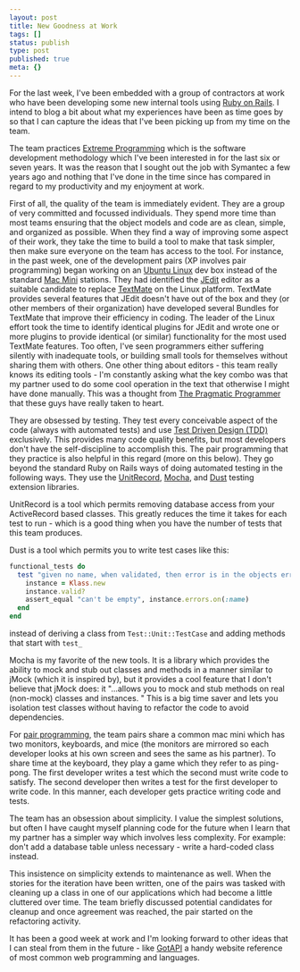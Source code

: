 ```yaml
---
layout: post
title: New Goodness at Work
tags: []
status: publish
type: post
published: true
meta: {}
---
```

For the last week, I've been embedded with a group of contractors at work who have been developing some new internal tools using [Ruby on Rails](http://www.rubyonrails.org/).  I intend to blog a bit about what my experiences have been as time goes by so that I can capture the ideas that I've been picking up from my time on the team.

The team practices [Extreme Programming](http://www.extremeprogramming.org) which is the software development methodology which I've been interested in for the last six or seven years.  It was the reason that I sought out the job with Symantec a few years ago and nothing that I've done in the time since has compared in regard to my productivity and my enjoyment at work.

First of all, the quality of the team is immediately evident.  They are a group of very committed and focussed individuals.  They spend more time than most teams ensuring that the object models and code are as clean, simple, and organized as possible.  When they find a way of improving some aspect of their work, they take the time to build a tool to make that task simpler, then make sure everyone on the team has access to the tool.  For instance, in the past week, one of the development pairs (XP involves pair programming) began working on an [Ubuntu Linux](http://www.ubuntu.com/) dev box instead of the standard [Mac Mini](http://www.apple.com/macmini/) stations.  They had identified the [JEdit](http://www.jedit.org/) editor as a suitable candidate to replace [TextMate](http://macromates.com/) on the Linux platform.  TextMate provides several features that JEdit doesn't have out of the box and they (or other members of their organization) have developed several Bundles for TextMate that improve their efficiency in coding.  The leader of the Linux effort took the time to identify identical plugins for JEdit and wrote one or more plugins to provide identical (or similar) functionality for the most used TextMate features.  Too often, I've seen programmers either suffering silently with inadequate tools, or building small tools for themselves without sharing them with others.  One other thing about editors - this team really knows its editing tools - I'm constantly asking what the key combo was that my partner used to do some cool operation in the text that otherwise I might have done manually.  This was a thought from [The Pragmatic Programmer](http://www.amazon.com/Pragmatic-Programmer-Journeyman-Master/dp/020161622X/ref=pd_bbs_sr_2/103-1315520-0115803?ie=UTF8&s=books&qid=1192231071&sr=8-2) that these guys have really taken to heart.

They are obsessed by testing.  They test every conceivable aspect of the code (always with automated tests) and use [Test Driven Design (TDD)](http://en.wikipedia.org/wiki/Test-driven_development) exclusively.  This provides many code quality benefits, but most developers don't have the self-discipline to accomplish this.  The pair programming that they practice is also helpful in this regard (more on this below).  They go beyond the standard Ruby on Rails ways of doing automated testing in the following ways.  They use the [UnitRecord](http://unit-test-ar.rubyforge.org/), [Mocha](http://mocha.rubyforge.org/), and [Dust](http://dust.rubyforge.org/) testing extension libraries.

UnitRecord is a tool which permits removing database access from your ActiveRecord based classes.  This greatly reduces the time it takes for each test to run - which is a good thing when you have the number of tests that this team produces.

Dust is a tool which permits you to write test cases like this:

```ruby
functional_tests do
  test "given no name, when validated, then error is in the objects error collection" do
    instance = Klass.new
    instance.valid?
    assert_equal "can't be empty", instance.errors.on(:name)
  end
end
```

instead of deriving a class from `Test::Unit::TestCase` and adding methods that start with `test_`

Mocha is my favorite of the new tools.  It is a library which provides the ability to mock and stub out classes and methods in a manner similar to jMock (which it is inspired by), but it provides a cool feature that I don't believe that jMock does:  it "...allows you to mock and stub methods on real (non-mock) classes and instances. "  This is a big time saver and lets you isolation test classes without having to refactor the code to avoid dependencies.

For [pair programming](http://en.wikipedia.org/wiki/Pair_programming), the team pairs share a common mac mini which has two monitors, keyboards, and mice (the monitors are mirrored so each developer looks at his own screen and sees the same as his partner).  To share time at the keyboard, they play a game which they refer to as ping-pong.  The first developer writes a test which the second must write code to satisfy.  The second developer then writes a test for the first developer to write code.  In this manner, each developer gets practice writing code and tests.

The team has an obsession about simplicity.  I value the simplest solutions, but often I have caught myself planning code for the future when I learn that my partner has a simpler way which involves less complexity.  For example:  don't add a database table unless necessary - write a hard-coded class instead.

This insistence on simplicity extends to maintenance as well.  When the stories for the iteration have been written, one of the pairs was tasked with cleaning up a class in one of our applications which had become a little cluttered over time.  The team briefly discussed potential candidates for cleanup and once agreement was reached, the pair started on the refactoring activity.

It has been a good week at work and I'm looking forward to other ideas that I can steal from them in the future - like [GotAPI](http://www.gotapi.com/html) a handy website reference of most common web programming and languages.

